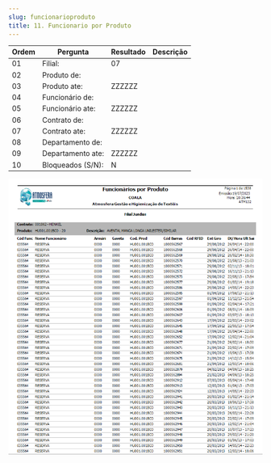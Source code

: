 ```yaml
---
slug: funcionarioproduto
title: 11. Funcionario por Produto
---
```


Ordem | Pergunta | Resultado | Descrição
----- | -------- | --------- | ---------
01    |Filial: |07 |
02    |Produto de: | |
03    |Produto ate: |ZZZZZZ |
04    |Funcionário de: | |
05    |Funcionário ate: |ZZZZZZ |
06    |Contrato de: | |
07    |Contrato ate: |ZZZZZZ |
08    |Departamento de: | |
09    |Departamento ate: |ZZZZZZ |
10    |Bloqueados (S/N): | N|

![Alt text](image-4.png)
